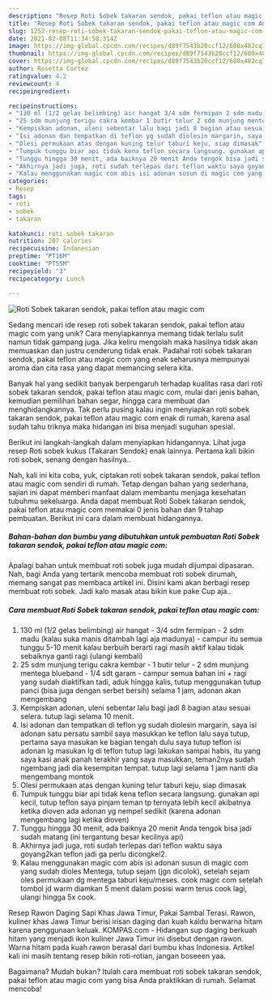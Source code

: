 ```yaml
---
description: "Resep Roti Sobek takaran sendok, pakai teflon atau magic com Anti Gagal"
title: "Resep Roti Sobek takaran sendok, pakai teflon atau magic com Anti Gagal"
slug: 1252-resep-roti-sobek-takaran-sendok-pakai-teflon-atau-magic-com-anti-gagal
date: 2021-02-08T11:34:58.314Z
image: https://img-global.cpcdn.com/recipes/d89f7543b20ccf12/680x482cq70/roti-sobek-takaran-sendok-pakai-teflon-atau-magic-com-foto-resep-utama.jpg
thumbnail: https://img-global.cpcdn.com/recipes/d89f7543b20ccf12/680x482cq70/roti-sobek-takaran-sendok-pakai-teflon-atau-magic-com-foto-resep-utama.jpg
cover: https://img-global.cpcdn.com/recipes/d89f7543b20ccf12/680x482cq70/roti-sobek-takaran-sendok-pakai-teflon-atau-magic-com-foto-resep-utama.jpg
author: Rosetta Cortez
ratingvalue: 4.2
reviewcount: 4
recipeingredient:

recipeinstructions:
- "130 ml (1/2 gelas belimbing) air hangat 3/4 sdm fermipan 2 sdm madu (kalau suka manis ditambah lagi aja madunya)  campur itu semua tunggu 5-10 menit kalau berbuih berarti ragi masih aktif kalau tidak sebaiknya ganti ragi (ulangi kembali)"
- "25 sdm munjung terigu cakra kembar 1 butir telur 2 sdm munjung mentega blueband 1/4 sdt garam campur semua bahan ini + ragi yang sudah diaktifkan tadi, aduk hingga kalis, tutup menggunakan tutup panci (bisa juga dengan serbet bersih) selama 1 jam, adonan akan mengembang"
- "Kempiskan adonan, uleni sebentar lalu bagi jadi 8 bagian atau sesuai selera. tutup lagi selama 10 menit."
- "Isi adonan dan tempatkan di teflon yg sudah diolesin margarin, saya isi adonan satu persatu sambil saya masukkan ke teflon lalu saya tutup, pertama saya masukan ke bagian tengah dulu saya tutup teflon isi adonan lg masukan lg di teflon tutup lagi lakukan sampai habis, itu yang saya kasi anak panah terakhir yang saya masukkan, teman2nya sudah ngembang jadi dia kesempitan tempat. tutup lagi selama 1 jam nanti dia mengembang montok"
- "Olesi permukaan atas dengan kuning telur taburi keju, siap dimasak"
- "Tumpuk tunggu biar api tidak kena teflon secara langsung. gunakan api kecil, tutup teflon saya pinjam teman tp ternyata lebih kecil akibatnya ketika dioven ada adonan yg nempel sedikit (karena adonan mengembang lagi ketika dioven)"
- "Tunggu hingga 30 menit, ada baiknya 20 menit Anda tengok bisa jadi sudah matang (ini tergantung besar kecilnya api)"
- "Akhirnya jadi juga, roti sudah terlepas dari teflon waktu saya goyang2kan teflon jadi ga perlu dicongkel2."
- "Kalau menggunakan magic com abis isi adonan susun di magic com yang sudah dioles Mentega, tutup sejam (jgn dicolok), setelah sejam oles permukaan dg mentega taburi keju/meses. cook magic com setelah tombol jd warm diamkan 5 menit dalam posisi warm terus cook lagi, ulangi hingga 5x cook."
categories:
- Resep
tags:
- roti
- sobek
- takaran

katakunci: roti sobek takaran 
nutrition: 207 calories
recipecuisine: Indonesian
preptime: "PT16M"
cooktime: "PT55M"
recipeyield: "3"
recipecategory: Lunch

---
```



![Roti Sobek takaran sendok, pakai teflon atau magic com](https://img-global.cpcdn.com/recipes/d89f7543b20ccf12/680x482cq70/roti-sobek-takaran-sendok-pakai-teflon-atau-magic-com-foto-resep-utama.jpg)

Sedang mencari ide resep roti sobek takaran sendok, pakai teflon atau magic com yang unik? Cara menyiapkannya memang tidak terlalu sulit namun tidak gampang juga. Jika keliru mengolah maka hasilnya tidak akan memuaskan dan justru cenderung tidak enak. Padahal roti sobek takaran sendok, pakai teflon atau magic com yang enak seharusnya mempunyai aroma dan cita rasa yang dapat memancing selera kita.

Banyak hal yang sedikit banyak berpengaruh terhadap kualitas rasa dari roti sobek takaran sendok, pakai teflon atau magic com, mulai dari jenis bahan, kemudian pemilihan bahan segar, hingga cara membuat dan menghidangkannya. Tak perlu pusing kalau ingin menyiapkan roti sobek takaran sendok, pakai teflon atau magic com enak di rumah, karena asal sudah tahu triknya maka hidangan ini bisa menjadi suguhan spesial.

Berikut ini langkah-langkah dalam menyiapkan hidangannya. Lihat juga resep Roti sobek kukus (Takaran Sendok) enak lainnya. Pertama kali bikin roti sobek, senang dengan hasilnya..


Nah, kali ini kita coba, yuk, ciptakan roti sobek takaran sendok, pakai teflon atau magic com sendiri di rumah. Tetap dengan bahan yang sederhana, sajian ini dapat memberi manfaat dalam membantu menjaga kesehatan tubuhmu sekeluarga. Anda dapat membuat Roti Sobek takaran sendok, pakai teflon atau magic com memakai 0 jenis bahan dan 9 tahap pembuatan. Berikut ini cara dalam membuat hidangannya.

<!--inarticleads1-->

##### Bahan-bahan dan bumbu yang dibutuhkan untuk pembuatan Roti Sobek takaran sendok, pakai teflon atau magic com:



Apalagi bahan untuk membuat roti sobek juga mudah dijumpai dipasaran. Nah, bagi Anda yang tertarik mencoba membuat roti sobek dirumah, memang sangat pas membaca artikel ini. Disini kami akan berbagi resep membuat roti sobek. Jadi kalo masak atau bikin kue pake Cup aja.. 

<!--inarticleads2-->

##### Cara membuat Roti Sobek takaran sendok, pakai teflon atau magic com:

1. 130 ml (1/2 gelas belimbing) air hangat - 3/4 sdm fermipan - 2 sdm madu (kalau suka manis ditambah lagi aja madunya)  - campur itu semua tunggu 5-10 menit kalau berbuih berarti ragi masih aktif kalau tidak sebaiknya ganti ragi (ulangi kembali)
1. 25 sdm munjung terigu cakra kembar - 1 butir telur - 2 sdm munjung mentega blueband - 1/4 sdt garam - campur semua bahan ini + ragi yang sudah diaktifkan tadi, aduk hingga kalis, tutup menggunakan tutup panci (bisa juga dengan serbet bersih) selama 1 jam, adonan akan mengembang
1. Kempiskan adonan, uleni sebentar lalu bagi jadi 8 bagian atau sesuai selera. tutup lagi selama 10 menit.
1. Isi adonan dan tempatkan di teflon yg sudah diolesin margarin, saya isi adonan satu persatu sambil saya masukkan ke teflon lalu saya tutup, pertama saya masukan ke bagian tengah dulu saya tutup teflon isi adonan lg masukan lg di teflon tutup lagi lakukan sampai habis, itu yang saya kasi anak panah terakhir yang saya masukkan, teman2nya sudah ngembang jadi dia kesempitan tempat. tutup lagi selama 1 jam nanti dia mengembang montok
1. Olesi permukaan atas dengan kuning telur taburi keju, siap dimasak
1. Tumpuk tunggu biar api tidak kena teflon secara langsung. gunakan api kecil, tutup teflon saya pinjam teman tp ternyata lebih kecil akibatnya ketika dioven ada adonan yg nempel sedikit (karena adonan mengembang lagi ketika dioven)
1. Tunggu hingga 30 menit, ada baiknya 20 menit Anda tengok bisa jadi sudah matang (ini tergantung besar kecilnya api)
1. Akhirnya jadi juga, roti sudah terlepas dari teflon waktu saya goyang2kan teflon jadi ga perlu dicongkel2.
1. Kalau menggunakan magic com abis isi adonan susun di magic com yang sudah dioles Mentega, tutup sejam (jgn dicolok), setelah sejam oles permukaan dg mentega taburi keju/meses. cook magic com setelah tombol jd warm diamkan 5 menit dalam posisi warm terus cook lagi, ulangi hingga 5x cook.


Resep Rawon Daging Sapi Khas Jawa Timur, Pakai Sambal Terasi. Rawon, kuliner khas Jawa Timur berisi irisan daging dan kuah kaldu berwarna hitam karena penggunaan keluak. KOMPAS.com - Hidangan sup daging berkuah hitam yang menjadi ikon kuliner Jawa Timur ini disebut dengan rawon. Warna hitam pada kuah rawon berasal dari bumbu khas Indonesia. Artikel kali ini masih tentang resep bikin roti-rotian, jangan boseeen yaa. 

Bagaimana? Mudah bukan? Itulah cara membuat roti sobek takaran sendok, pakai teflon atau magic com yang bisa Anda praktikkan di rumah. Selamat mencoba!
